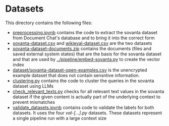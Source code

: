 # Datasets

This directory contains the following files:
- [preprocessing.ipynb](preprocessing.ipynb) contains the code to extract the sovanta dataset from Document Chat's database and to bring it into the correct form
- [sovanta-dataset.csv](sovanta-dataset.csv) and [wikieval-dataset.csv](wikieval-dataset.csv) are the two datasets
- [sovanta-dataset-documents.zip](sovanta-dataset-documents.zip) contains the documents (files and saved external system states) that are the basis for the sovanta dataset and that are used by [../pipeline/embed-sovanta.py](../pipeline/embed-sovanta.py) to create the vector index
- [dataset/sovanta-dataset-open-examples.csv](dataset/sovanta-dataset-open-examples.csv) is the unencrypted example dataset that does not contain sensntive information.
- [clustering.py](clustering.py) contains the code to cluster the queries in the sovanta dataset using LLMs
- [check_relevant_texts.py](check_relevant_texts.py) checks for all relevant text values in the sovanta dataset if the given content is actually part of the underlying context to prevent mismatches
- [validate_datasets.ipynb](validate_datasets.ipynb) contains code to validate the labels for both datasets. It uses the four *val-[...].py* datasets. These datasets represent a single pipeline run with a large context size